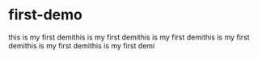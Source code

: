 # first-demo
this is my first demithis is my first demithis is my first demithis is my first demithis is my first demithis is my first demi

